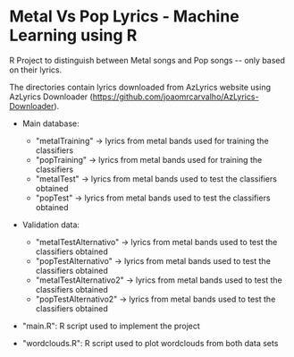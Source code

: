 # Metal Vs Pop Lyrics - Machine Learning using R
R Project to distinguish between Metal songs and Pop songs -- only based on their lyrics.

The directories contain lyrics downloaded from AzLyrics website using AzLyrics Downloader (https://github.com/joaomrcarvalho/AzLyrics-Downloader).

- Main database:
	- "metalTraining" -> lyrics from metal bands used for training the classifiers
	- "popTraining" -> lyrics from metal bands used for training the classifiers
	- "metalTest" -> lyrics from metal bands used to test the classifiers obtained
	- "popTest" -> lyrics from metal bands used to test the classifiers obtained

- Validation data:
	- "metalTestAlternativo" -> lyrics from metal bands used to test the classifiers obtained
	- "popTestAlternativo" -> lyrics from metal bands used to test the classifiers obtained
	- "metalTestAlternativo2" -> lyrics from metal bands used to test the classifiers obtained
	- "popTestAlternativo2" -> lyrics from metal bands used to test the classifiers obtained

- "main.R": R script used to implement the project
- "wordclouds.R": R script used to plot wordclouds from both data sets

